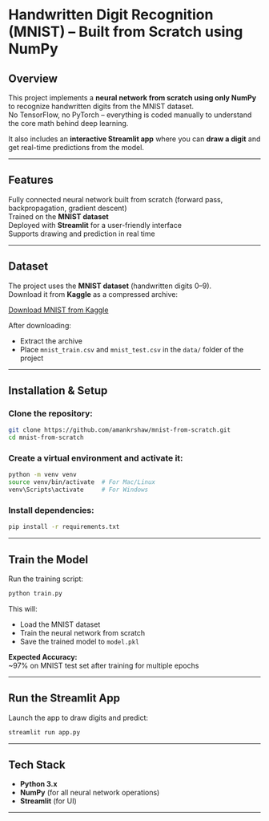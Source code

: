 # Handwritten Digit Recognition (MNIST) – **Built from Scratch using NumPy**

## Overview
This project implements a **neural network from scratch using only NumPy** to recognize handwritten digits from the MNIST dataset.  
No TensorFlow, no PyTorch – everything is coded manually to understand the core math behind deep learning.

It also includes an **interactive Streamlit app** where you can **draw a digit** and get real-time predictions from the model.

---

## Features
Fully connected neural network built from scratch (forward pass, backpropagation, gradient descent)  
Trained on the **MNIST dataset**  
Deployed with **Streamlit** for a user-friendly interface  
Supports drawing and prediction in real time  

---

## Dataset
The project uses the **MNIST dataset** (handwritten digits 0–9).  
Download it from **Kaggle** as a compressed archive:

 [Download MNIST from Kaggle](https://www.kaggle.com/datasets/oddrationale/mnist-in-csv)

After downloading:
- Extract the archive  
- Place `mnist_train.csv` and `mnist_test.csv` in the `data/` folder of the project  

---

##  Installation & Setup

### Clone the repository:
```bash
git clone https://github.com/amankrshaw/mnist-from-scratch.git
cd mnist-from-scratch
```

###  Create a virtual environment and activate it:
```bash
python -m venv venv
source venv/bin/activate  # For Mac/Linux
venv\Scripts\activate     # For Windows
```

###  Install dependencies:
```bash
pip install -r requirements.txt
```

---

## Train the Model
Run the training script:
```bash
python train.py
```

This will:
- Load the MNIST dataset  
- Train the neural network from scratch  
- Save the trained model to `model.pkl`  

**Expected Accuracy:**  
 ~97% on MNIST test set after training for multiple epochs  

---

## Run the Streamlit App
Launch the app to draw digits and predict:
```bash
streamlit run app.py
```

---

## Tech Stack
- **Python 3.x**  
- **NumPy** (for all neural network operations)  
- **Streamlit** (for UI)  

---

